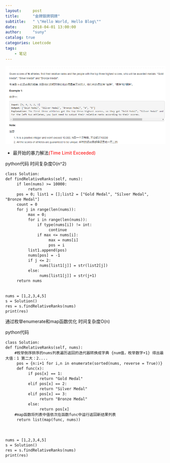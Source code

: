 ```yaml
---
layout:     post
title:      "金牌银牌铜牌"
subtitle:   " \"Hello World, Hello Blog\""
date:       2018-04-01 13:00:00
author:     "suny"
catalog: true
categories: Leetcode
tags:
    - 笔记
---
```


<img src="/img/RelativeRanks.jpg"/>

- 最开始的暴力解法<font color = "red">(Time Limit Exceeded)</font>

python代码 时间复杂度O(n^2)

	class Solution:
    def findRelativeRanks(self, nums):
         if len(nums) >= 10000:
              return
         pos = 0; list1 = [];list2 = ["Gold Medal", "Silver Medal", "Bronze Medal"]
         count = 0
         for j in range(len(nums)):
              max = 0;
              for i in range(len(nums)):
                  if type(nums[i]) != int:
                       continue
                  if max <= nums[i]:
                       max = nums[i]
                       pos = i
              list1.append(pos)
              nums[pos] = -1
              if j <= 2:
                   nums[list1[j]] = str(list2[j])
              else:
                   nums[list1[j]] = str(j+1)        
         return nums
        
	
	nums = [1,2,3,4,5]
	s = Solution()
	res = s.findRelativeRanks(nums)
	print(res)


通过枚举enumerate和map函数优化 时间复杂度O(n)

python代码


	class Solution:
    def findRelativeRanks(self, nums):
		#枚举倒序排序的nums列表遍历返回的迭代器转换成字典 {num值，枚举数字+1} 得出最大值：1 第二大：2....
         pos = {n:i+1 for i,n in enumerate(sorted(nums, reverse = True))}
         def func(x):
              if pos[x] == 1:
                   return "Gold Medal"
              elif pos[x] == 2:
                   return "Silver Medal"
              elif pos[x] == 3:
                   return "Bronze Medal"
              else:
                   return pos[x]
		#map函数将列表中值依次在函数func中运行返回新结果列表
         return list(map(func, nums))
               
        

	nums = [1,2,3,4,5]
	s = Solution()
	res = s.findRelativeRanks(nums)
	print(res)
	


